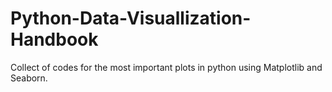 # Python-Data-Visuallization-Handbook
Collect of codes for the most important plots in python using Matplotlib and Seaborn.
